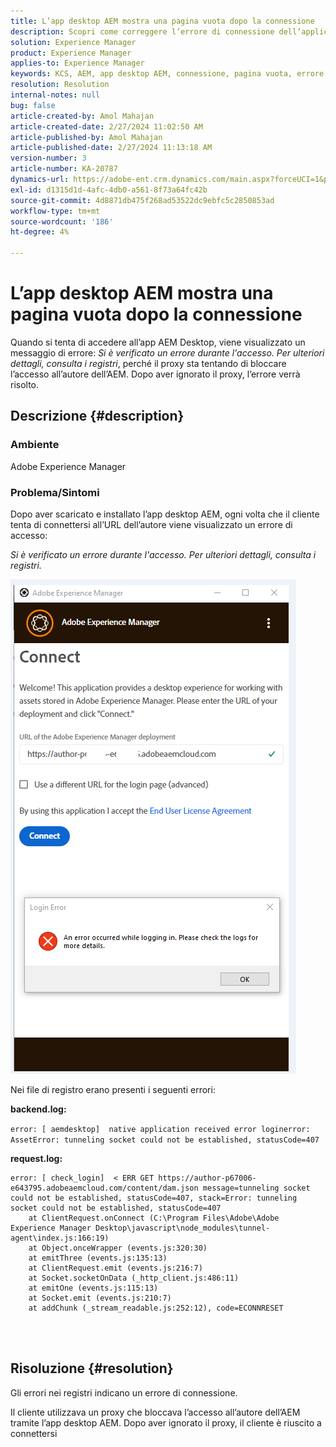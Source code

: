 ```yaml
---
title: L’app desktop AEM mostra una pagina vuota dopo la connessione
description: Scopri come correggere l’errore di connessione dell’applicazione desktop Adobe Experience Manager. Prova a ignorare il proxy.
solution: Experience Manager
product: Experience Manager
applies-to: Experience Manager
keywords: KCS, AEM, app desktop AEM, connessione, pagina vuota, errore di connessione
resolution: Resolution
internal-notes: null
bug: false
article-created-by: Amol Mahajan
article-created-date: 2/27/2024 11:02:50 AM
article-published-by: Amol Mahajan
article-published-date: 2/27/2024 11:13:18 AM
version-number: 3
article-number: KA-20787
dynamics-url: https://adobe-ent.crm.dynamics.com/main.aspx?forceUCI=1&pagetype=entityrecord&etn=knowledgearticle&id=829e44b9-5fd5-ee11-9079-6045bd006268
exl-id: d1315d1d-4afc-4db0-a561-8f73a64fc42b
source-git-commit: 4d8871db475f268ad53522dc9ebfc5c2850853ad
workflow-type: tm+mt
source-wordcount: '186'
ht-degree: 4%

---
```


# L’app desktop AEM mostra una pagina vuota dopo la connessione


Quando si tenta di accedere all’app AEM Desktop, viene visualizzato un messaggio di errore: *Si è verificato un errore durante l&#39;accesso. Per ulteriori dettagli, consulta i registri*, perché il proxy sta tentando di bloccare l’accesso all’autore dell’AEM. Dopo aver ignorato il proxy, l’errore verrà risolto.

## Descrizione {#description}


### <b>Ambiente</b>

Adobe Experience Manager



### <b>Problema/Sintomi</b>

Dopo aver scaricato e installato l’app desktop AEM, ogni volta che il cliente tenta di connettersi all’URL dell’autore viene visualizzato un errore di accesso:

*Si è verificato un errore durante l&#39;accesso. Per ulteriori dettagli, consulta i registri.*

![](assets/___839e44b9-5fd5-ee11-9079-6045bd006268___.png)

Nei file di registro erano presenti i seguenti errori:

<b>backend.log:</b>

`error: [ aemdesktop]  native application received error loginerror: AssetError: tunneling socket could not be established, statusCode=407`

<b>request.log:</b>




```
error: [ check_login]  < ERR GET https://author-p67006-e643795.adobeaemcloud.com/content/dam.json message=tunneling socket could not be established, statusCode=407, stack=Error: tunneling socket could not be established, statusCode=407
    at ClientRequest.onConnect (C:\Program Files\Adobe\Adobe Experience Manager Desktop\javascript\node_modules\tunnel-agent\index.js:166:19)
    at Object.onceWrapper (events.js:320:30)
    at emitThree (events.js:135:13)
    at ClientRequest.emit (events.js:216:7)
    at Socket.socketOnData (_http_client.js:486:11)
    at emitOne (events.js:115:13)
    at Socket.emit (events.js:210:7)
    at addChunk (_stream_readable.js:252:12), code=ECONNRESET
```


<br> 

## Risoluzione {#resolution}


Gli errori nei registri indicano un errore di connessione.

Il cliente utilizzava un proxy che bloccava l’accesso all’autore dell’AEM tramite l’app desktop AEM. Dopo aver ignorato il proxy, il cliente è riuscito a connettersi
